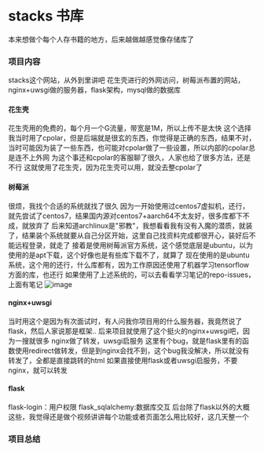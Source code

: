 # stacks 书库
本来想做个每个人存书籍的地方，后来越做越感觉像存储库了

### 项目内容
stacks这个网站，从外到里讲吧
花生壳进行的外网访问，树莓派布置的网站，nginx+uwsgi做的服务器，flask架构，mysql做的数据库

#### 花生壳
花生壳用的免费的，每个月一个G流量，带宽是1M，所以上传不是太快
这个选择我当时用了cpolar，但是后端就是很玄的东西，你觉得是正确的东西，结果不对，当时可能因为装了一些东西，也可能对cpolar做了一些设置，所以内部的cpolar总是连不上外网
为这个事还和cpolar的客服聊了很久，人家也给了很多方法，还是不行
这就使用了花生壳，因为花生壳可以用，就没去整cpolar了

#### 树莓派
很烦，我找个合适的系统就找了很久
因为一开始使用过centos7虚拟机，还行，就先尝试了centos7，结果国内源对centos7+aarch64不太友好，很多库都下不成，就放弃了
后来知道archlinux是"邪教"，我想看看我有没有入魔的潜质，就装了，结果装个系统就要从自己分区开始，这里自己找资料完成都很开心，装好后不能远程登录，就走了
接着是使用树莓派官方系统，这个感觉底层是ubuntu，以为使用的是apt下载，这个好像也是有些库下载不了，就算了
现在使用的是ubuntu系统，这个用的还行，什么库都有，因为工作原因还使用了机器学习tensorflow方面的库，也还行
如果使用了上述系统的，可以去看看学习笔记的repo-issues，上面有笔记
![image](https://github.com/keyfall/stacks/assets/21198605/9b4ccc3b-d033-44e7-8fb3-32e4bcf8e2c9)

#### nginx+uwsgi
当时用这个是因为有次面试时，有人问我你项目用的什么服务器，我竟然说了flask，然后人家说那是框架..
后来项目就使用了这个挺火的nginx+uwsgi吧，因为一搜就很多
nginx做了转发，uwsgi启服务
这里有个bug，就是flask里有的函数使用redirect做转发，但是到nginx会找不到，这个bug我没解决，所以就没有转发了，全都是直接跳转的html
如果直接使用flask或者uwsgi启服务，不要nginx，就可以转发

#### flask
flask-login：用户权限
flask_sqlalchemy:数据库交互
后台除了flask以外的大概这些，我觉得还是做个视频讲讲每个功能或者页面怎么用比较好，这几天整一个


### 项目总结
